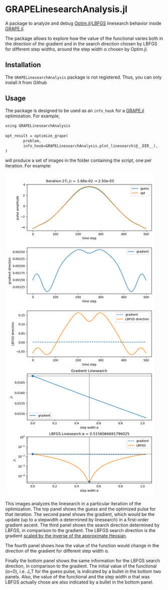 # GRAPELinesearchAnalysis.jl

A package to analyze and debug [Optim.jl](https://github.com/JuliaNLSolvers/Optim.jl)/[LBFGS](https://julianlsolvers.github.io/Optim.jl/stable/#algo/lbfgs/) linesearch behavior inside [GRAPE.jl](https://github.com/JuliaQuantumControl/GRAPE.jl).

The package allows to explore how the value of the functional varies both in the direction of the gradient and in the search direction chosen by LBFGS for different step widths, around the step width α chosen by Optim.jl.

## Installation

The `GRAPELinesearchAnalysis` package is not registered. Thus, you can only install it from Github

## Usage

The package is designed to be used as an `info_hook` for a [GRAPE.jl](https://github.com/JuliaQuantumControl/GRAPE.jl) optimization. For example,

~~~
using GRAPELinesearchAnalysis

opt_result = optimize_grape(
        problem,
        info_hook=GRAPELinesearchAnalysis.plot_linesearch(@__DIR__),
)
~~~

will produce a set of images in the folder containing the script, one per iteration. For example:

![Example Output](example.png)

This images analyzes the linesearch in a particular iteration of the optimization. The top panel shows the guess and the optimized pulse for that iteration. The second panel shows the gradient, which would be the update (up to a stepwidth α determined by linesearch) in a first-order gradient ascent. The third panel shows the search direction determined by LBFGS, in comparison to the gradient. The LBFGS search direction is the gradient [scaled by the inverse of the approximate Hessian](https://julianlsolvers.github.io/Optim.jl/stable/#algo/lbfgs/).

The fourth panel shows how the value of the function would change in the direction of the gradient for different step width α.

Finally the bottom panel shows the same information for the LBFGS search direction, in comparison to the gradient. The initial value of the functional (α=0), i.e. J_T for the guess pulse, is indicated by a bullet in the bottom two panels. Also, the value of the functional and the step width α that was LBFGS actually chose are also indicated by a bullet in the bottom panel.
